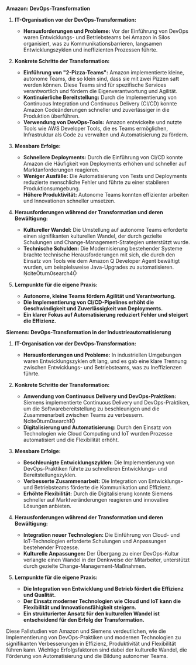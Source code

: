 
**Amazon: DevOps-Transformation**

1. **IT-Organisation vor der DevOps-Transformation:**
   - **Herausforderungen und Probleme:** Vor der Einführung von DevOps waren Entwicklungs- und Betriebsteams bei Amazon in Silos organisiert, was zu Kommunikationsbarrieren, langsamen Entwicklungszyklen und ineffizienten Prozessen führte.

2. **Konkrete Schritte der Transformation:**
   - **Einführung von "2-Pizza-Teams":** Amazon implementierte kleine, autonome Teams, die so klein sind, dass sie mit zwei Pizzen satt werden können. Diese Teams sind für spezifische Services verantwortlich und fördern die Eigenverantwortung und Agilität.
   - **Kontinuierliche Bereitstellung:** Durch die Implementierung von Continuous Integration und Continuous Delivery (CI/CD) konnte Amazon Codeänderungen schneller und zuverlässiger in die Produktion überführen.
   - **Verwendung von DevOps-Tools:** Amazon entwickelte und nutzte Tools wie AWS Developer Tools, die es Teams ermöglichen, Infrastruktur als Code zu verwalten und Automatisierung zu fördern.
     
3. **Messbare Erfolge:**
   - **Schnellere Deployments:** Durch die Einführung von CI/CD konnte Amazon die Häufigkeit von Deployments erhöhen und schneller auf Marktanforderungen reagieren.
   - **Weniger Ausfälle:** Die Automatisierung von Tests und Deployments reduzierte menschliche Fehler und führte zu einer stabileren Produktionsumgebung.
   - **Höhere Produktivität:** Autonome Teams konnten effizienter arbeiten und Innovationen schneller umsetzen.

4. **Herausforderungen während der Transformation und deren Bewältigung:**
   - **Kultureller Wandel:** Die Umstellung auf autonome Teams erforderte einen signifikanten kulturellen Wandel, der durch gezielte Schulungen und Change-Management-Strategien unterstützt wurde.
   - **Technische Schulden:** Die Modernisierung bestehender Systeme brachte technische Herausforderungen mit sich, die durch den Einsatz von Tools wie dem Amazon Q Developer Agent bewältigt wurden, um beispielsweise Java-Upgrades zu automatisieren. citeturn0search4

5. **Lernpunkte für die eigene Praxis:**
   - **Autonome, kleine Teams fördern Agilität und Verantwortung.**
   - **Die Implementierung von CI/CD-Pipelines erhöht die Geschwindigkeit und Zuverlässigkeit von Deployments.**
   - **Ein klarer Fokus auf Automatisierung reduziert Fehler und steigert die Effizienz.**

**Siemens: DevOps-Transformation in der Industrieautomatisierung**

1. **IT-Organisation vor der DevOps-Transformation:**
   - **Herausforderungen und Probleme:** In industriellen Umgebungen waren Entwicklungszyklen oft lang, und es gab eine klare Trennung zwischen Entwicklungs- und Betriebsteams, was zu Ineffizienzen führte.

2. **Konkrete Schritte der Transformation:**
   - **Anwendung von Continuous Delivery und DevOps-Praktiken:** Siemens implementierte Continuous Delivery und DevOps-Praktiken, um die Softwarebereitstellung zu beschleunigen und die Zusammenarbeit zwischen Teams zu verbessern. citeturn0search1
   - **Digitalisierung und Automatisierung:** Durch den Einsatz von Technologien wie Cloud Computing und IoT wurden Prozesse automatisiert und die Flexibilität erhöht. 

3. **Messbare Erfolge:**
   - **Beschleunigte Entwicklungszyklen:** Die Implementierung von DevOps-Praktiken führte zu schnelleren Entwicklungs- und Bereitstellungszyklen.
   - **Verbesserte Zusammenarbeit:** Die Integration von Entwicklungs- und Betriebsteams förderte die Kommunikation und Effizienz.
   - **Erhöhte Flexibilität:** Durch die Digitalisierung konnte Siemens schneller auf Marktveränderungen reagieren und innovative Lösungen anbieten.

4. **Herausforderungen während der Transformation und deren Bewältigung:**
   - **Integration neuer Technologien:** Die Einführung von Cloud- und IoT-Technologien erforderte Schulungen und Anpassungen bestehender Prozesse.
   - **Kulturelle Anpassungen:** Der Übergang zu einer DevOps-Kultur verlangte einen Wandel in der Denkweise der Mitarbeiter, unterstützt durch gezielte Change-Management-Maßnahmen.

5. **Lernpunkte für die eigene Praxis:**
   - **Die Integration von Entwicklung und Betrieb fördert die Effizienz und Qualität.**
   - **Der Einsatz moderner Technologien wie Cloud und IoT kann die Flexibilität und Innovationsfähigkeit steigern.**
   - **Ein strukturierter Ansatz für den kulturellen Wandel ist entscheidend für den Erfolg der Transformation.**

Diese Fallstudien von Amazon und Siemens verdeutlichen, wie die Implementierung von DevOps-Praktiken und modernen Technologien zu signifikanten Verbesserungen in Effizienz, Produktivität und Flexibilität führen kann. Wichtige Erfolgsfaktoren sind dabei der kulturelle Wandel, die Förderung von Automatisierung und die Bildung autonomer Teams. 
